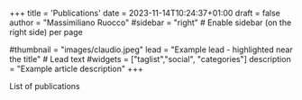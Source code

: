 +++
title = 'Publications'
date = 2023-11-14T10:24:37+01:00
draft = false
author = "Massimiliano Ruocco"
#sidebar = "right" # Enable sidebar (on the right side) per page

#thumbnail = "images/claudio.jpeg"
lead = "Example lead - highlighted near the title" # Lead text
#widgets = ["taglist","social", "categories"]
description =  "Example article description"
+++

List of publications
